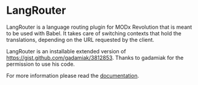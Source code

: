 # LangRouter

LangRouter is a language routing plugin for MODx Revolution that is meant to be
used with Babel. It takes care of switching contexts that hold the translations,
depending on the URL requested by the client.

LangRouter is an installable extended version of
https://gist.github.com/gadamiak/3812853. Thanks to gadamiak for the permission
to use his code.

For more information please read the
[documentation](http://jako.github.io/LangRouter/).
